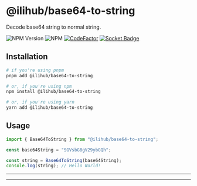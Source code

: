 # @ilihub/base64-to-string

Decode base64 string to normal string.

![NPM Version](https://img.shields.io/npm/v/%40ilihub%2Fbase64-to-string?color=33cd56&logo=npm)
![NPM](https://img.shields.io/npm/l/%40ilihub%2Fbase64-to-string)
[![CodeFactor](https://www.codefactor.io/repository/github/ilihub/npm/badge)](https://www.codefactor.io/repository/github/ilihub/npm)
[![Socket Badge](https://socket.dev/api/badge/npm/package/@ilihub/base64-to-string)](https://socket.dev/npm/package/@ilihub/base64-to-string)

## Installation

```bash
# if you're using pnpm
pnpm add @ilihub/base64-to-string

# or, if you're using npm
npm install @ilihub/base64-to-string

# or, if you're using yarn
yarn add @ilihub/base64-to-string
```

## Usage

```javascript
import { Base64ToString } from "@ilihub/base64-to-string";

const base64String = "SGVsbG8gV29ybGQh";

const string = Base64ToString(base64String);
console.log(string); // Hello World!
```

---

<!-- sponsors_and_backers_section_start -->

<!-- sponsors_and_backers_section_end -->

---
